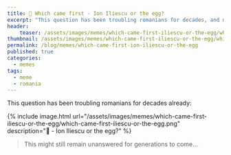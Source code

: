 ```yaml
---
title: 🤔 Which came first - Ion Iliescu or the egg?
excerpt: "This question has been troubling romanians for decades, and might remain unanswered for generations to come.."
header:
    teaser: /assets/images/memes/which-came-first-iliescu-or-the-egg/which-came-first-iliescu-or-the-egg.png
thumbnail: /assets/images/memes/which-came-first-iliescu-or-the-egg/which-came-first-iliescu-or-the-egg.png  
permalink: /blog/memes/which-came-first-ion-iliescu-or-the-egg
published: true
categories:
  - memes
tags:
  - meme
  - romania
---
```


This question has been troubling romanians for decades already:

{% include image.html url="/assets/images/memes/which-came-first-iliescu-or-the-egg/which-came-first-iliescu-or-the-egg.png" description="🤔 - Ion Iliescu or the egg?" %}

> This might still remain unanswered for generations to come...
